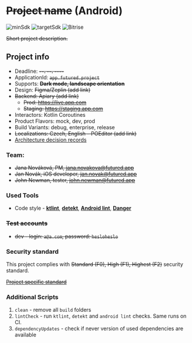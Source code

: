 # ~~Project name~~ (Android)

![minSdk](https://img.shields.io/badge/minSdk-21-brightgreen.svg?style=flat) ![targetSdk](https://img.shields.io/badge/targetSdk-33-brightgreen.svg?style=flat) ![Bitrise](https://img.shields.io/bitrise/appid.svg?token=apptoken) 


~~Short project description.~~

## Project info

- Deadline: ~~**--. --. ----**~~
- ApplicationId: ~~`app.futured.project`~~
- Supports: ~~**Dark mode, landscape orientation**~~
- Design: ~~Figma/Zeplin (add link)~~
- ~~Backend: Apiary (add link)~~
  - ~~Prod: https://live.app.com~~
  - ~~Staging: https://staging.app.com~~
- Interactors: Kotlin Coroutines
- Product Flavors: mock, dev, prod
- Build Variants: debug, enterprise, release
- ~~Localizations: Czech, English – POEditor (add link)~~
- [Architecture decision records](doc/adrs.md)

### Team:

- ~~Jana Nováková, PM, <jana.novakova@futured.app>~~
- ~~Jan Novák, iOS developer, <jan.novak@futured.app>~~
- ~~John Newman, tester, <john.newman@futured.app>~~

### Used Tools

- Code style - **[ktlint](https://ktlint.github.io/)**, **[detekt](https://arturbosch.github.io/detekt/)**, **[Android lint](http://tools.android.com/tips/lint)**, **[Danger](https://github.com/futuredapp/danger)**

### ~~Test accounts~~

- ~~dev - login: `a@a.com`, password: `hesloheslo`~~

### Security standard

This project complies with ~~Standard (F0), High (F1), Highest (F2)~~ security standard.

~~[Project specific standard](www.notion.so)~~

### Additional Scripts

1. `clean` - remove all `build` folders
2. `lintCheck` - run `ktlint`, `detekt` and `android lint` checks. Same runs on CI.
3. `dependencyUpdates` - check if never version of used dependencies are available
